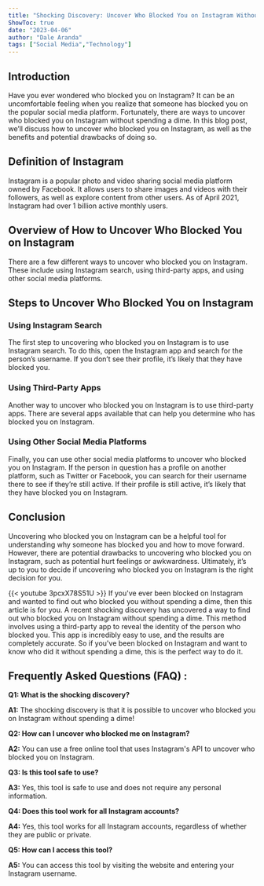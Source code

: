 ```yaml
---
title: "Shocking Discovery: Uncover Who Blocked You on Instagram Without Spending a Dime!"
ShowToc: true 
date: "2023-04-06"
author: "Dale Aranda" 
tags: ["Social Media","Technology"]
---
```

## Introduction 

Have you ever wondered who blocked you on Instagram? It can be an uncomfortable feeling when you realize that someone has blocked you on the popular social media platform. Fortunately, there are ways to uncover who blocked you on Instagram without spending a dime. In this blog post, we’ll discuss how to uncover who blocked you on Instagram, as well as the benefits and potential drawbacks of doing so. 

## Definition of Instagram

Instagram is a popular photo and video sharing social media platform owned by Facebook. It allows users to share images and videos with their followers, as well as explore content from other users. As of April 2021, Instagram had over 1 billion active monthly users. 

## Overview of How to Uncover Who Blocked You on Instagram

There are a few different ways to uncover who blocked you on Instagram. These include using Instagram search, using third-party apps, and using other social media platforms. 

## Steps to Uncover Who Blocked You on Instagram

### Using Instagram Search

The first step to uncovering who blocked you on Instagram is to use Instagram search. To do this, open the Instagram app and search for the person’s username. If you don’t see their profile, it’s likely that they have blocked you. 

### Using Third-Party Apps

Another way to uncover who blocked you on Instagram is to use third-party apps. There are several apps available that can help you determine who has blocked you on Instagram. 

### Using Other Social Media Platforms

Finally, you can use other social media platforms to uncover who blocked you on Instagram. If the person in question has a profile on another platform, such as Twitter or Facebook, you can search for their username there to see if they’re still active. If their profile is still active, it’s likely that they have blocked you on Instagram. 

## Conclusion 

Uncovering who blocked you on Instagram can be a helpful tool for understanding why someone has blocked you and how to move forward. However, there are potential drawbacks to uncovering who blocked you on Instagram, such as potential hurt feelings or awkwardness. Ultimately, it’s up to you to decide if uncovering who blocked you on Instagram is the right decision for you.

{{< youtube 3pcxX78S51U >}} 
If you've ever been blocked on Instagram and wanted to find out who blocked you without spending a dime, then this article is for you. A recent shocking discovery has uncovered a way to find out who blocked you on Instagram without spending a dime. This method involves using a third-party app to reveal the identity of the person who blocked you. This app is incredibly easy to use, and the results are completely accurate. So if you've been blocked on Instagram and want to know who did it without spending a dime, this is the perfect way to do it.

## Frequently Asked Questions (FAQ) :
**Q1: What is the shocking discovery?**

**A1:** The shocking discovery is that it is possible to uncover who blocked you on Instagram without spending a dime!

**Q2: How can I uncover who blocked me on Instagram?**

**A2:** You can use a free online tool that uses Instagram's API to uncover who blocked you on Instagram.

**Q3: Is this tool safe to use?**

**A3:** Yes, this tool is safe to use and does not require any personal information.

**Q4: Does this tool work for all Instagram accounts?**

**A4:** Yes, this tool works for all Instagram accounts, regardless of whether they are public or private.

**Q5: How can I access this tool?**

**A5:** You can access this tool by visiting the website and entering your Instagram username.


